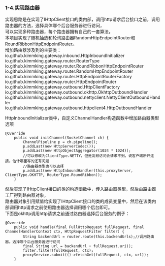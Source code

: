 ### 1-4.实现路由器
实现思路是在实现了IHttpClient接口的类内部，调用http请求后台接口之前，调用路由器的方法，选择具体哪个后台服务器进行访问，  
可以实现多种路由器，每个路由器拥有自己的一套算法，  
本项目实现了随机抽选和轮询路由器RandomHttpEndpointRouter和RoundRibbonHttpEndpointRouter。      
增加路由器涉及到的主要类：  
io.github.kimmking.gateway.inbound.HttpInboundInitializer  
io.github.kimmking.gateway.router.RouterType  
io.github.kimmking.gateway.router.RoundRibbonHttpEndpointRouter  
io.github.kimmking.gateway.router.RandomHttpEndpointRouter  
io.github.kimmking.gateway.router.HttpEndpointRouterFactory  
io.github.kimmking.gateway.router.HttpEndpointRouter  
io.github.kimmking.gateway.outbound.HttpClientFactory  
io.github.kimmking.gateway.outbound.okhttp.OkhttpOutboundHandler  
io.github.kimmking.gateway.outbound.nettyclient.NettyClientOutboundHandler  
io.github.kimmking.gateway.outbound.httpclient4.HttpOutboundHandler  

HttpInboundInitializer类中，自定义ChannelHandler构造函数中增加路由器类型选项
```
@Override
	public void initChannel(SocketChannel ch) {
		ChannelPipeline p = ch.pipeline();
		p.addLast(new HttpServerCodec());
		p.addLast(new HttpObjectAggregator(1024 * 1024));
		//可以修改为ClientType.NETTY，但是高频访问会请求不到，说客户端断开连接，估计哪里写的还有问题
		//路由器类型也可以选择
		p.addLast(new HttpInboundHandler(this.proxyServer, ClientType.OKHTTP, RouterType.RoundRibbon));
	}
```
然后实现了IHttpClient接口的类的构造函数中，传入路由器类型，然后由路由器工厂得到路由器对象，  
路由器对象引用赋值给实现了IHttpClient接口的类的成员变量中，然后在该类内部调用http请求之前使用路由器选择调用哪个后台即可。   
下面是okhttp调用http请求之前通过路由器选择后台服务的例子：  
```
@Override
    public void handle(final FullHttpRequest fullRequest, final ChannelHandlerContext ctx, HttpRequestFilter filter) {
        String backendUrl = router.route(this.backendUrls);//调用路由器，选择哪个后台服务器进行访问
        final String url = backendUrl + fullRequest.uri();
        filter.filter(fullRequest, ctx);
        proxyService.submit(()->fetchGet(fullRequest, ctx, url));
    }
``` 